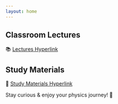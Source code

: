 ```yaml
---
layout: home
---
```

## Classroom Lectures
📚 [Lectures Hyperlink](https://rajeshphy.github.io/SKMU/)

## Study Materials
📘 [Study Materials Hyperlink](https://sites.google.com/view/phy-lecture/notes)

Stay curious & enjoy your physics journey! 🚀

